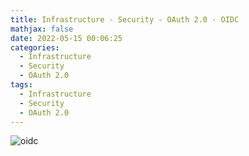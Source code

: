 ```yaml
---
title: Infrastructure - Security - OAuth 2.0 - OIDC
mathjax: false
date: 2022-05-15 00:06:25
categories:
  - Infrastructure
  - Security
  - OAuth 2.0
tags:
  - Infrastructure
  - Security
  - OAuth 2.0
---
```


![oidc](https://infrastructure-1253868755.cos.ap-guangzhou.myqcloud.com/security/oauth2/oidc-2602573.png)

<!-- more -->
